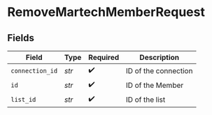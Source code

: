 # RemoveMartechMemberRequest


## Fields

| Field                | Type                 | Required             | Description          |
| -------------------- | -------------------- | -------------------- | -------------------- |
| `connection_id`      | *str*                | :heavy_check_mark:   | ID of the connection |
| `id`                 | *str*                | :heavy_check_mark:   | ID of the Member     |
| `list_id`            | *str*                | :heavy_check_mark:   | ID of the list       |